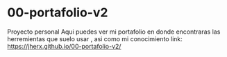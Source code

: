 # 00-portafolio-v2
Proyecto personal 
Aqui puedes ver mi portafolio en donde encontraras las herremientas que suelo usar , asi como mi conocimiento 
link: https://jherx.github.io/00-portafolio-v2/
